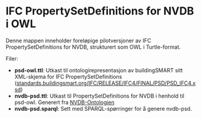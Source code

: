 # IFC PropertySetDefinitions for NVDB i OWL

Denne mappen inneholder foreløpige pilotversjoner av IFC PropertySetDefinitions for NVDB, strukturert som OWL i Turtle-format. 

Filer:

- **psd-owl.ttl**: Utkast til ontologirepresentasjon av buildingSMART sitt XML-skjema for IFC PropertySetDefinitions ([standards.buildingsmart.org/IFC/RELEASE/IFC4/FINAL/PSD/PSD_IFC4.xsd](http://standards.buildingsmart.org/IFC/RELEASE/IFC4/FINAL/PSD/PSD_IFC4.xsd))
- **nvdb-psd.ttl**: Utkast til PropertySetDefinitions for NVDB i henhold til psd-owl. Generert fra [NVDB-Ontologien](https://ontologi.atlas.vegvesen.no/nvdb/core/nvdb-owl.ttl) 
- **nvdb-psd.sparql**: Sett med SPARQL-spørringer for å genere nvdb-psd.
